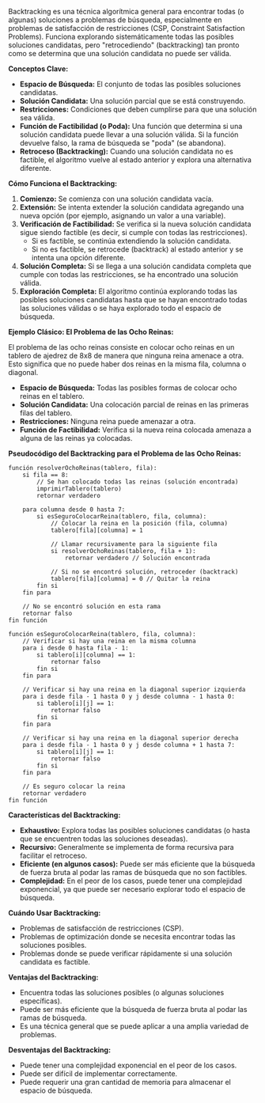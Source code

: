 Backtracking es una técnica algorítmica general para encontrar todas (o algunas) soluciones a problemas de búsqueda, especialmente en problemas de satisfacción de restricciones (CSP, Constraint Satisfaction Problems). Funciona explorando sistemáticamente todas las posibles soluciones candidatas, pero "retrocediendo" (backtracking) tan pronto como se determina que una solución candidata no puede ser válida.

**Conceptos Clave:**

*   **Espacio de Búsqueda:** El conjunto de todas las posibles soluciones candidatas.
*   **Solución Candidata:** Una solución parcial que se está construyendo.
*   **Restricciones:** Condiciones que deben cumplirse para que una solución sea válida.
*   **Función de Factibilidad (o Poda):** Una función que determina si una solución candidata puede llevar a una solución válida. Si la función devuelve falso, la rama de búsqueda se "poda" (se abandona).
*   **Retroceso (Backtracking):** Cuando una solución candidata no es factible, el algoritmo vuelve al estado anterior y explora una alternativa diferente.

**Cómo Funciona el Backtracking:**

1.  **Comienzo:** Se comienza con una solución candidata vacía.
2.  **Extensión:** Se intenta extender la solución candidata agregando una nueva opción (por ejemplo, asignando un valor a una variable).
3.  **Verificación de Factibilidad:** Se verifica si la nueva solución candidata sigue siendo factible (es decir, si cumple con todas las restricciones).
    *   Si es factible, se continúa extendiendo la solución candidata.
    *   Si no es factible, se retrocede (backtrack) al estado anterior y se intenta una opción diferente.
4.  **Solución Completa:** Si se llega a una solución candidata completa que cumple con todas las restricciones, se ha encontrado una solución válida.
5.  **Exploración Completa:** El algoritmo continúa explorando todas las posibles soluciones candidatas hasta que se hayan encontrado todas las soluciones válidas o se haya explorado todo el espacio de búsqueda.

**Ejemplo Clásico: El Problema de las Ocho Reinas:**

El problema de las ocho reinas consiste en colocar ocho reinas en un tablero de ajedrez de 8x8 de manera que ninguna reina amenace a otra. Esto significa que no puede haber dos reinas en la misma fila, columna o diagonal.

*   **Espacio de Búsqueda:** Todas las posibles formas de colocar ocho reinas en el tablero.
*   **Solución Candidata:** Una colocación parcial de reinas en las primeras filas del tablero.
*   **Restricciones:** Ninguna reina puede amenazar a otra.
*   **Función de Factibilidad:** Verifica si la nueva reina colocada amenaza a alguna de las reinas ya colocadas.

**Pseudocódigo del Backtracking para el Problema de las Ocho Reinas:**

```
función resolverOchoReinas(tablero, fila):
    si fila == 8:
        // Se han colocado todas las reinas (solución encontrada)
        imprimirTablero(tablero)
        retornar verdadero

    para columna desde 0 hasta 7:
        si esSeguroColocarReina(tablero, fila, columna):
            // Colocar la reina en la posición (fila, columna)
            tablero[fila][columna] = 1

            // Llamar recursivamente para la siguiente fila
            si resolverOchoReinas(tablero, fila + 1):
                retornar verdadero // Solución encontrada

            // Si no se encontró solución, retroceder (backtrack)
            tablero[fila][columna] = 0 // Quitar la reina
        fin si
    fin para

    // No se encontró solución en esta rama
    retornar falso
fin función

función esSeguroColocarReina(tablero, fila, columna):
    // Verificar si hay una reina en la misma columna
    para i desde 0 hasta fila - 1:
        si tablero[i][columna] == 1:
            retornar falso
        fin si
    fin para

    // Verificar si hay una reina en la diagonal superior izquierda
    para i desde fila - 1 hasta 0 y j desde columna - 1 hasta 0:
        si tablero[i][j] == 1:
            retornar falso
        fin si
    fin para

    // Verificar si hay una reina en la diagonal superior derecha
    para i desde fila - 1 hasta 0 y j desde columna + 1 hasta 7:
        si tablero[i][j] == 1:
            retornar falso
        fin si
    fin para

    // Es seguro colocar la reina
    retornar verdadero
fin función
```

**Características del Backtracking:**

*   **Exhaustivo:** Explora todas las posibles soluciones candidatas (o hasta que se encuentren todas las soluciones deseadas).
*   **Recursivo:** Generalmente se implementa de forma recursiva para facilitar el retroceso.
*   **Eficiente (en algunos casos):** Puede ser más eficiente que la búsqueda de fuerza bruta al podar las ramas de búsqueda que no son factibles.
*   **Complejidad:** En el peor de los casos, puede tener una complejidad exponencial, ya que puede ser necesario explorar todo el espacio de búsqueda.

**Cuándo Usar Backtracking:**

*   Problemas de satisfacción de restricciones (CSP).
*   Problemas de optimización donde se necesita encontrar todas las soluciones posibles.
*   Problemas donde se puede verificar rápidamente si una solución candidata es factible.

**Ventajas del Backtracking:**

*   Encuentra todas las soluciones posibles (o algunas soluciones específicas).
*   Puede ser más eficiente que la búsqueda de fuerza bruta al podar las ramas de búsqueda.
*   Es una técnica general que se puede aplicar a una amplia variedad de problemas.

**Desventajas del Backtracking:**

*   Puede tener una complejidad exponencial en el peor de los casos.
*   Puede ser difícil de implementar correctamente.
*   Puede requerir una gran cantidad de memoria para almacenar el espacio de búsqueda.

